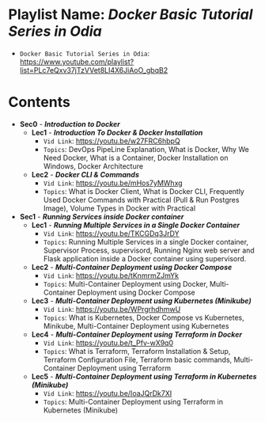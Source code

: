 # Playlist Name: _Docker Basic Tutorial Series in Odia_

- `Docker Basic Tutorial Series in Odia`: https://www.youtube.com/playlist?list=PLc7eQxv37jTzVVet8LI4X6JiAoO_gbqB2

# Contents

- **Sec0** - **_Introduction to Docker_**
  - **Lec1** - **_Introduction To Docker & Docker Installation_**
    - `Vid Link`: https://youtu.be/w27FRC6hbpQ
    - `Topics`: DevOps PipeLine Explanation, What is Docker, Why We Need Docker, What is a Container, Docker Installation on Windows, Docker Architecture
  - **Lec2** - **_Docker CLI & Commands_**
    - `Vid Link`: https://youtu.be/mHos7yMWhxg
    - `Topics`: What is Docker Client, What is Docker CLI, Frequently Used Docker Commands with Practical (Pull & Run Postgres Image), Volume Types in Docker with Practical
- **Sec1** - **_Running Services inside Docker container_**
  - **Lec1** - **_Running Multiple Services in a Single Docker Container_**
    - `Vid Link`: https://youtu.be/TKCGDq3JrDY
    - `Topics`: Running Multiple Services in a single Docker container, Supervisor Process, supervisord, Running Nginx web server and Flask application inside a Docker container using supervisord.
  - **Lec2** - **_Multi-Container Deployment using Docker Compose_**
    - `Vid Link`: https://youtu.be/tKnmrmZJmYk
    - `Topics`:  Multi-Container Deployment using Docker, Multi-Container Deployment using Docker Compose
  - **Lec3** - **_Multi-Container Deployment using Kubernetes (Minikube)_**
    - `Vid Link`: https://youtu.be/WPrgrhdhmwU
    - `Topics`:  What is Kubernetes, Docker Compose vs Kubernetes, Minikube, Multi-Container Deployment using Kubernetes
  - **Lec4** - **_Multi-Container Deployment using Terraform in Docker_**
    - `Vid Link`: https://youtu.be/t_Pfv-wX9q0
    - `Topics`:  What is Terraform, Terraform Installation & Setup, Terraform Configuration File, Terraform basic commands, Multi-Container Deployment using Terraform
  - **Lec5** - **_Multi-Container Deployment using Terraform in Kubernetes (Minikube)_**
    - `Vid Link`: https://youtu.be/IoaJQrDk7XI
    - `Topics`:  Multi-Container Deployment using Terraform in Kubernetes (Minikube)
